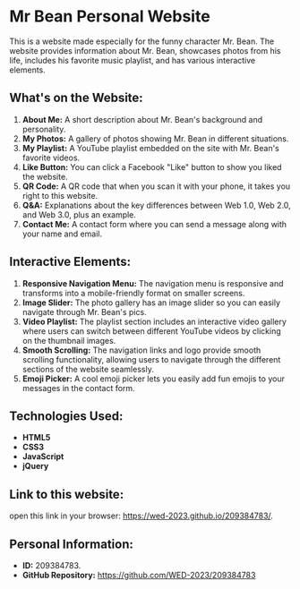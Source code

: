 # Mr Bean Personal Website
This is a website made especially for the funny character Mr. Bean. The website provides information about Mr. Bean, showcases photos from his life, includes his favorite music playlist, and has various interactive elements.
## What's on the Website:
1. **About Me:** A short description about Mr. Bean's background and personality.
2. **My Photos:** A gallery of photos showing Mr. Bean in different situations.
3. **My Playlist:** A YouTube playlist embedded on the site with Mr. Bean's favorite videos.
4. **Like Button:** You can click a Facebook "Like" button to show you liked the website.
5. **QR Code:** A QR code that when you scan it with your phone, it takes you right to this website.
6. **Q&A:** Explanations about the key differences between Web 1.0, Web 2.0, and Web 3.0, plus an example.
7. **Contact Me:** A contact form where you can send a message along with your name and email.
## Interactive Elements:
1. **Responsive Navigation Menu:** The navigation menu is responsive and transforms into a mobile-friendly format on smaller screens.
2. **Image Slider:** The photo gallery has an image slider so you can easily navigate through Mr. Bean's pics.
3. **Video Playlist:** The playlist section includes an interactive video gallery where users can switch between different YouTube videos by clicking on the thumbnail images.
4. **Smooth Scrolling:** The navigation links and logo provide smooth scrolling functionality, allowing users to navigate through the different sections of the website seamlessly.
5. **Emoji Picker:** A cool emoji picker lets you easily add fun emojis to your messages in the contact form.
## Technologies Used:
- **HTML5**
- **CSS3**
- **JavaScript**
- **jQuery**
## Link to this website:
open this link in your browser: https://wed-2023.github.io/209384783/.
## Personal Information:
- **ID:** 209384783.
- **GitHub Repository:** https://github.com/WED-2023/209384783

